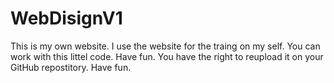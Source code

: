 # WebDisignV1
 This is my own website. I use the website for the traing on my self. You can work with this littel code. Have fun. You have the right to reupload it on your GitHub repostitory. Have fun.

